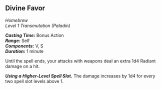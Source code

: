## Divine Favor
*Homebrew*  
*Level 1 Transmutation (Paladin)*

***Casting Time:*** Bonus Action  
***Range:*** Self  
***Components:*** V, S  
***Duration:*** 1 minute

Until the spell ends, your attacks with weapons deal an extra 1d4 Radiant damage on a hit.

***Using a Higher-Level Spell Slot.*** The damage increases by 1d4 for every two spell slot levels above 1.